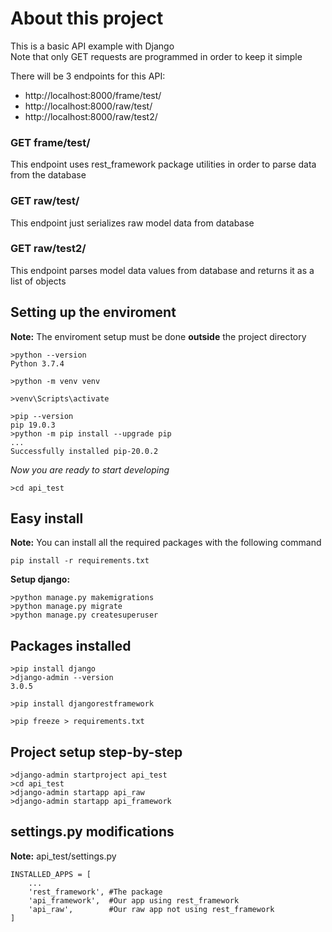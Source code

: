 # About this project
This is a basic API example with Django  
Note that only GET requests are programmed in order to keep it simple  

There will be 3 endpoints for this API:  
* http://localhost:8000/frame/test/
* http://localhost:8000/raw/test/
* http://localhost:8000/raw/test2/

### GET frame/test/
This endpoint uses rest_framework package utilities in order to parse data from the database

### GET raw/test/
This endpoint just serializes raw model data from database

### GET raw/test2/
This endpoint parses model data values from database and returns it as a list of objects

## Setting up the enviroment
**Note:** The enviroment setup must be done **outside** the project directory
```
>python --version
Python 3.7.4

>python -m venv venv

>venv\Scripts\activate

>pip --version
pip 19.0.3
>python -m pip install --upgrade pip
...
Successfully installed pip-20.0.2
```

*Now you are ready to start developing*
```
>cd api_test
```

## Easy install
**Note:** You can install all the required packages with the following command
```
pip install -r requirements.txt
```

**Setup django:**
```
>python manage.py makemigrations
>python manage.py migrate
>python manage.py createsuperuser
```

## Packages installed
```
>pip install django
>django-admin --version
3.0.5

>pip install djangorestframework

>pip freeze > requirements.txt
```

## Project setup step-by-step
```
>django-admin startproject api_test
>cd api_test
>django-admin startapp api_raw
>django-admin startapp api_framework
```

## settings.py modifications
**Note:** api_test/settings.py
```
INSTALLED_APPS = [
    ...
    'rest_framework', #The package
    'api_framework',  #Our app using rest_framework
    'api_raw',        #Our raw app not using rest_framework
]
```